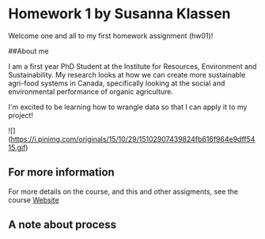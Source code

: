# Homework 1 by Susanna Klassen

Welcome one and all to my first homework assignment (hw01)!

##About me

I am a first year PhD Student at the Institute for Resources, Environment and Sustainability. My research looks at how we can create more sustainable agri-food systems in Canada, specifically looking at the social and environmental performance of organic agriculture. 

I'm excited to be learning how to wrangle data so that I can apply it to my project!

![] (https://i.pinimg.com/originals/15/10/29/15102907439824fb616f964e9dff5415.gif)



## For more information 

For more details on the course, and this and other assigments, see the course <a href=http://stat545.com>Website</a>

## A note about process
